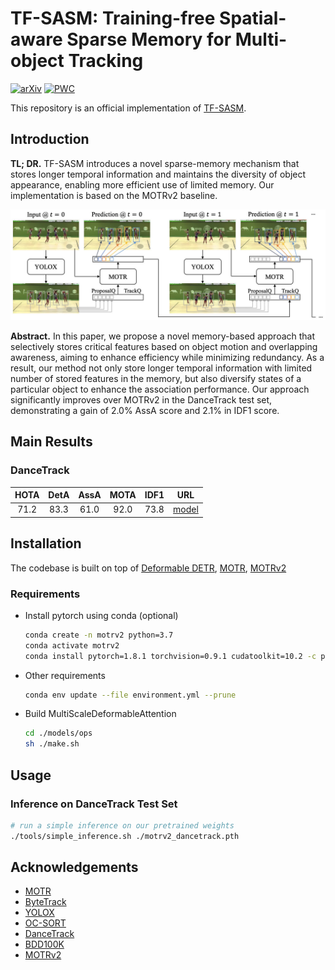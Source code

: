 # TF-SASM: Training-free Spatial-aware Sparse Memory for Multi-object Tracking
[![arXiv](https://img.shields.io/badge/arXiv-2407.04327-COLOR.svg)](https://arxiv.org/abs/2407.04327)
[![PWC](https://img.shields.io/endpoint.svg?url=https://paperswithcode.com/paper/tf-sasm-training-free-spatial-aware-sparse)](https://paperswithcode.com/paper/tf-sasm-training-free-spatial-aware-sparse)

This repository is an official implementation of [TF-SASM](https://arxiv.org/abs/2407.04327).


## Introduction

**TL; DR.** TF-SASM introduces a novel sparse-memory mechanism that stores longer temporal information and maintains the diversity of object appearance, enabling more efficient use of limited memory. Our implementation is based on the MOTRv2 baseline.

![Overview](https://raw.githubusercontent.com/zyayoung/oss/main/motrv2_main.jpg)

**Abstract.**  In this paper, we propose a novel memory-based approach that selectively stores critical features based on object motion and overlapping awareness, aiming to enhance efficiency while minimizing redundancy. As a result, our method not only store longer temporal information with limited number of stored features in the memory, but also diversify states of a particular object to enhance the association performance. Our approach significantly improves over MOTRv2 in the DanceTrack test set, demonstrating a gain of 2.0% AssA score and 2.1% in IDF1 score.

## Main Results

### DanceTrack

| **HOTA** | **DetA** | **AssA** | **MOTA** | **IDF1** |                                           **URL**                                           |
| :------: | :------: | :------: | :------: | :------: | :-----------------------------------------------------------------------------------------: |
|   71.2   |   83.3   |   61.0   |   92.0   |   73.8   | [model](https://drive.google.com/file/d/1EA4lndu2yQcVgBKR09KfMe5efbf631Th/view?usp=share_link) |


## Installation

The codebase is built on top of [Deformable DETR](https://github.com/fundamentalvision/Deformable-DETR), [MOTR](https://github.com/megvii-research/MOTR), [MOTRv2](https://github.com/megvii-research/MOTRv2)

### Requirements

* Install pytorch using conda (optional)

    ```bash
    conda create -n motrv2 python=3.7
    conda activate motrv2
    conda install pytorch=1.8.1 torchvision=0.9.1 cudatoolkit=10.2 -c pytorch
    ```

* Other requirements
    ```bash
    conda env update --file environment.yml --prune
    ```

* Build MultiScaleDeformableAttention
    ```bash
    cd ./models/ops
    sh ./make.sh
    ```

## Usage

### Inference on DanceTrack Test Set

```bash
# run a simple inference on our pretrained weights
./tools/simple_inference.sh ./motrv2_dancetrack.pth
```

## Acknowledgements

- [MOTR](https://github.com/megvii-research/MOTR)
- [ByteTrack](https://github.com/ifzhang/ByteTrack)
- [YOLOX](https://github.com/Megvii-BaseDetection/YOLOX)
- [OC-SORT](https://github.com/noahcao/OC_SORT)
- [DanceTrack](https://github.com/DanceTrack/DanceTrack)
- [BDD100K](https://github.com/bdd100k/bdd100k)
- [MOTRv2](https://github.com/megvii-research/MOTRv2)
